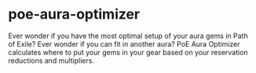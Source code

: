 # poe-aura-optimizer

Ever wonder if you have the most optimal setup of your aura gems in Path of Exile? Ever wonder if you can fit in another aura? PoE Aura Optimizer calculates where to put your gems in your gear based on your reservation reductions and multipliers.